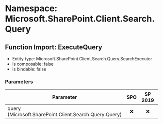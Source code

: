 # Namespace: Microsoft.SharePoint.Client.Search.Query

## Function Import: ExecuteQuery

- Entity type: Microsoft.SharePoint.Client.Search.Query.SearchExecutor
- Is composable: false
- Is bindable: false

### Parameters

Parameter | SPO | SP 2019 | SP 2016 | SP 2013
----------|:---:|:-------:|:-------:|:-------:
query (Microsoft.SharePoint.Client.Search.Query.Query) | ❌ | ❌ | ❌ | ✅